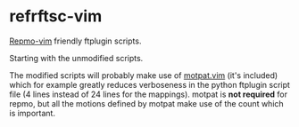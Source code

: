 # refrftsc-vim

[Repmo-vim](https://github.com/Houl/repmo-vim) friendly ftplugin scripts.

Starting with the unmodified scripts.

The modified scripts will probably make use of [motpat.vim](https://github.com/Houl/motpat-vim) (it's included) which for example greatly reduces verboseness in the python ftplugin script file (4 lines instead of 24 lines for the mappings).  motpat is __not required__ for repmo, but all the motions defined by motpat make use of the count which is important.
